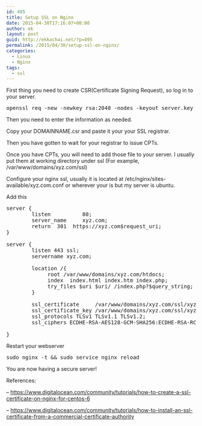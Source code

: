 ```yaml
---
id: 495
title: Setup SSL on Nginx
date: 2015-04-30T17:16:07+00:00
author: ek
layout: post
guid: http://ekkachai.net/?p=495
permalink: /2015/04/30/setup-ssl-on-nginx/
categories:
  - Linux
  - Nginx
tags:
  - ssl
---
```

First thing you need to create CSR(Certificate Signing Request), so log in to your server.

<pre>openssl req -new -newkey rsa:2048 -nodes -keyout server.key -out DOMAINNAME.csr</pre>

Then you need to enter the information as needed.

Copy your DOMAINNAME.csr and paste it your your SSL registrar.

Then you have gotten to wait for your registrar to issue CPTs.

Once you have CPTs, you will need to add those file to your server. I usually put them at working directory under ssl (For example, /var/www/domains/xyz.com/ssl)

Configure your nginx ssl, usually it is located at /etc/nginx/sites-available/xyz.com.conf or wherever your is but my server is ubuntu.

Add this

<pre>server {
        listen          80;
        server_name     xyz.com;
        return  301  https://xyz.com$request_uri;
}

server {
        listen 443 ssl;
        servername xyz.com;
        
        location /{
             root /var/www/domains/xyz.com/htdocs;
             index  index.html index.htm index.php;
             try_files $uri $uri/ /index.php?$query_string;
        }

        ssl_certificate     /var/www/domains/xyz.com/ssl/xyz.com.crt;
        ssl_certificate_key /var/www/domains/xyz.com/ssl/xyz.com.key;
        ssl_protocols TLSv1 TLSv1.1 TLSv1.2;
        ssl_ciphers ECDHE-RSA-AES128-GCM-SHA256:ECDHE-RSA-RC4-SHA:ECDHE-RSA-AES128-SHA:AES128-GCM-SHA256:RC4:HIGH:!EDH:!MD5:!aNULL:!SSLv2;

}
</pre>

Restart your webserver

<pre>sudo nginx -t && sudo service nginx reload</pre>

You are now having a secure server!

References:

&#8211; <a href="https://www.digitalocean.com/community/tutorials/how-to-create-a-ssl-certificate-on-nginx-for-centos-6" target="_blank">https://www.digitalocean.com/community/tutorials/how-to-create-a-ssl-certificate-on-nginx-for-centos-6</a>

&#8211; <a href="https://www.digitalocean.com/community/tutorials/how-to-install-an-ssl-certificate-from-a-commercial-certificate-authority" target="_blank">https://www.digitalocean.com/community/tutorials/how-to-install-an-ssl-certificate-from-a-commercial-certificate-authority</a>